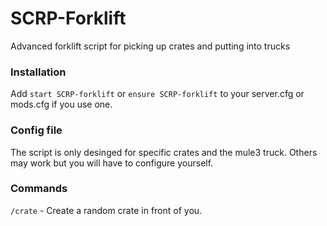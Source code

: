 # SCRP-Forklift

Advanced forklift script for picking up crates and putting into trucks

### Installation

Add ``start SCRP-forklift`` or ``ensure SCRP-forklift`` to your server.cfg or mods.cfg if you use one.

### Config file

The script is only desinged for specific crates and the mule3 truck. Others may work but you will have to configure yourself.

### Commands
`/crate` - Create a random crate in front of you.


